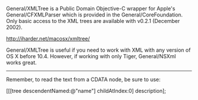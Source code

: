 General/XMLTree is a Public Domain Objective-C wrapper for Apple's General/CFXMLParser which is provided in the General/CoreFoundation. Only basic access to the XML trees are available with v0.2.1 (December 2002).

http://iharder.net/macosx/xmltree/

General/XMLTree is useful if you need to work with XML with any version of OS X before 10.4. However, if working with only Tiger, General/NSXml works great.

----

Remember, to read the text from a CDATA node, be sure to use:
    
[[[tree  descendentNamed:@"name"] childAtIndex:0] description];
